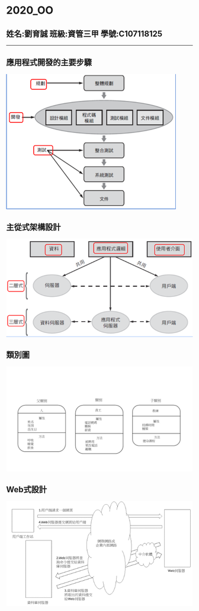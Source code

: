 # 2020_OO

## 姓名:劉育誠 班級:資管三甲 學號:C107118125
---
## 應用程式開發的主要步驟
![Program](應用程式開發的主要步驟.png "應用程式開發的主要步驟")
## 主從式架構設計
![Architecture](主從式架構設計.png "主從式架構設計")
## 類別圖
![Class](類別圖.jpg "類別圖")
## Web式設計
![Program](圖片1.png "Web式設計")


